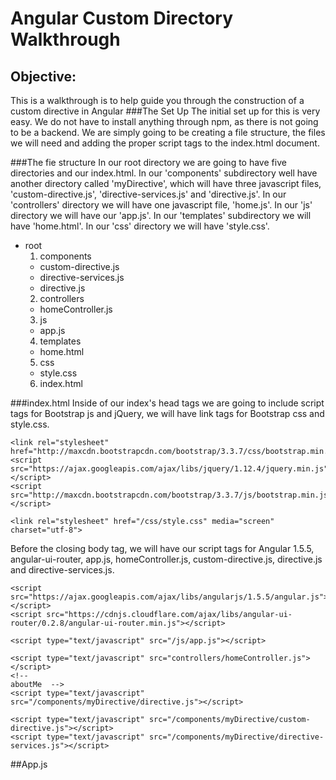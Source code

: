 # Angular Custom Directory Walkthrough
## Objective:
This is a walkthrough is to help guide you through the construction of a custom directive in Angular
###The Set Up
The initial set up for this is very easy. We do not have to install anything through npm, as there is not going to be a backend. We are simply going to be creating a file structure, the files we will need and adding the proper script tags to the index.html document.


###The fie structure
In our root directory we are going to have five directories and our index.html. In our 'components' subdirectory well have another directory called 'myDirective', which will have three javascript files, 'custom-directive.js', 'directive-services.js' and 'directive.js'. In our 'controllers' directory we will have one javascript file, 'home.js'. In our 'js' directory we will have our 'app.js'. In our 'templates' subdirectory we will have 'home.html'. In our 'css' directory we will have 'style.css'.
- root  
  1. components    
  - custom-directive.js  
  - directive-services.js  
  - directive.js
  2. controllers  
  - homeController.js  
  3. js  
  - app.js  
  4. templates  
  - home.html  
  5. css  
  - style.css  
  6. index.html

###index.html
Inside of our index's head tags we are going to include script tags for Bootstrap js and jQuery, we will have link tags for Bootstrap css and style.css.

```
<link rel="stylesheet" href="http://maxcdn.bootstrapcdn.com/bootstrap/3.3.7/css/bootstrap.min.css">
<script src="https://ajax.googleapis.com/ajax/libs/jquery/1.12.4/jquery.min.js"></script>
<script src="http://maxcdn.bootstrapcdn.com/bootstrap/3.3.7/js/bootstrap.min.js"></script>

<link rel="stylesheet" href="/css/style.css" media="screen" charset="utf-8">
```
Before the closing body tag, we will have our script tags for Angular 1.5.5, angular-ui-router, app.js, homeController.js, custom-directive.js, directive.js and directive-services.js.  

```
<script src="https://ajax.googleapis.com/ajax/libs/angularjs/1.5.5/angular.js"></script>
<script src="https://cdnjs.cloudflare.com/ajax/libs/angular-ui-router/0.2.8/angular-ui-router.min.js"></script>

<script type="text/javascript" src="/js/app.js"></script>

<script type="text/javascript" src="controllers/homeController.js">
</script>
<!--
aboutMe  -->
<script type="text/javascript" src="/components/myDirective/directive.js"></script>

<script type="text/javascript" src="/components/myDirective/custom-directive.js"></script>
<script type="text/javascript" src="/components/myDirective/directive-services.js"></script>
```
##App.js
